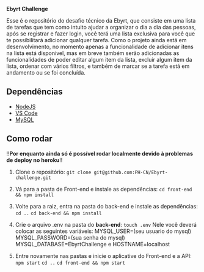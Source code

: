  **Ebyrt Challenge**

Esse é o repositório do desafio técnico da Ebyrt, que consiste em uma lista de tarefas que tem como intuito ajudar a organizar o dia a dia das pessoas, após se registrar e fazer login, você terá uma lista exclusiva para você que te possibilitará adicionar qualquer tarefa. Como o projeto ainda está em desenvolvimento, no momento apenas a funcionalidade de adicionar itens na lista está disponível, mas em breve também serão adicionadas as funcionalidades de poder editar algum item da lista, excluir algum item da lista, ordenar com vários filtros, e também de marcar se a tarefa está em andamento ou se foi concluída.

## **Dependências**

- [NodeJS](https://nodejs.org/en/download)
- [VS Code](https://code.visualstudio.com)
- [MySQL](https://www.mysql.com/downloads)

## **Como rodar**

!!**Por enquanto ainda só é possível rodar localmente devido à problemas de deploy no heroku**!!

1. Clone o repositório:
`git clone git@github.com:PH-CN/Ebyrt-challenge.git`

2. Vá para a pasta de Front-end e instale as dependências:
`cd front-end && npm install`

3. Volte para a raiz, entra na pasta do back-end e instale as dependências:
`cd ..`
`cd back-end && npm install`

4. Crie o arquivo .env na pasta do **back-end**:
`touch .env`
Nele você deverá colocar as seguintes variáveis: MYSQL_USER=(seu usuario do mysql) MYSQL_PASSWORD=(sua senha do mysql) MYSQL_DATABASE=EbyrtChallenge e HOSTNAME=localhost

5. Entre novamente nas pastas e inicie o aplicative do Front-end e a API:
`npm start`
`cd ..`
`cd front-end && npm start`
